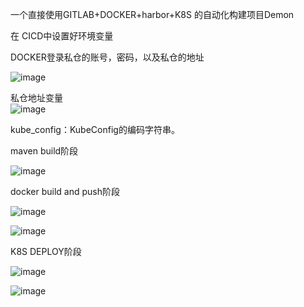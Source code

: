   一个直接使用GITLAB+DOCKER+harbor+K8S 的自动化构建项目Demon
  
  
  
  在 CICD中设置好环境变量
  
  DOCKER登录私仓的账号，密码，以及私仓的地址
  
  
  
  ![image](https://user-images.githubusercontent.com/3622808/134635352-dd92cdc8-83b5-4589-bc1b-c68612b70268.png)
  
  
   私仓地址变量  
  ![image](https://user-images.githubusercontent.com/3622808/134635961-901124ac-5f5a-4b34-8a48-d41000278043.png)
  
  
  kube_config：KubeConfig的编码字符串。


maven build阶段

![image](https://user-images.githubusercontent.com/3622808/134640635-42ea620e-c6cc-472e-b40c-92f8d66bad6c.png)


docker build and push阶段

![image](https://user-images.githubusercontent.com/3622808/134640757-630aa32c-df04-4845-805b-8c64420c0244.png)

![image](https://user-images.githubusercontent.com/3622808/134640973-ddadedd2-d2b3-41b9-8e8e-8321ab6411cf.png)

K8S DEPLOY阶段

![image](https://user-images.githubusercontent.com/3622808/134641083-8af7c43e-e5cf-455e-ba4e-1fc6cf6ec1d7.png)
  
  
  
  
  ![image](https://user-images.githubusercontent.com/3622808/134641192-f402d416-0928-4635-ab98-38a733acae84.png)


     
  
  
